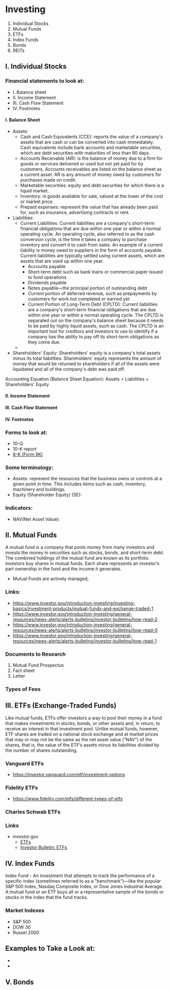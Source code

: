 # Investing

1) Individual Stocks
2) Mutual Funds
3) ETFs
4) Index Funds
5) Bonds
6) REITs

## I. Individual Stocks

### Financial statements to look at:
- I. Balance sheet
- II. Income Statement
- III. Cash Flow Statement
- IV. Footnotes

#### I. Balance Sheet
- Assets:
  - Cash and Cash Equivalents (CCE): reports the value of a company's assets that are cash or can be converted into cash immediately. Cash equivalents include bank accounts and marketable securities, which are debt securities with maturities of less than 90 days.
  - Accounts Receivable (AR): is the balance of money due to a firm for goods or services delivered or used but not yet paid for by customers. Accounts receivables are listed on the balance sheet as a current asset. AR is any amount of money owed by customers for purchases made on credit.
  - Marketable securities: equity and debt securities for which there is a liquid market.
  - Inventory: is goods available for sale, valued at the lower of the cost or market price.
  - Prepaid expenses: represent the value that has already been paid for, such as insurance, advertising contracts or rent.
- Liabilities:
  - Current Liabilities: Current liabilities are a company's short-term financial obligations that are due within one year or within a normal operating cycle. An operating cycle, also referred to as the cash conversion cycle, is the time it takes a company to purchase inventory and convert it to cash from sales. An example of a current liability is money owed to suppliers in the form of accounts payable. Current liabilities are typically settled using current assets, which are assets that are used up within one year.
    - Accounts payable
    - Short-term debt such as bank loans or commercial paper issued to fund operations
    - Dividends payable
    - Notes payable—the principal portion of outstanding debt
    - Current portion of deferred revenue, such as prepayments by customers for work not completed or earned yet
    - Current Portion of Long-Term Debt (CPLTD): Current liabilities are a company's short-term financial obligations that are due within one year or within a normal operating cycle. The CPLTD is separated out on the company's balance sheet because it needs to be paid by highly liquid assets, such as cash. The CPLTD is an important tool for creditors and investors to use to identify if a company has the ability to pay off its short-term obligations as they come due.
  - 
- Shareholders' Equity: Shareholders' equity is a company's total assets minus its total liabilities. Shareholders' equity represents the amount of money that would be returned to shareholders if all of the assets were liquidated and all of the company's debt was paid off.


Accounting Equation (Balance Sheet Equation):
Assets = Liabilities + Shareholders' Equity

#### II. Income Statement
#### III. Cash Flow Statement
#### IV. Footnotes

### Forms to look at:
- 10-Q
- 10-K report
- [8-K (Form 8K)](https://www.sec.gov/answers/form8k.htm)

### Some terminology:
- Assets: represent the resources that the business owns or controls at a given point in time. This includes items such as cash, inventory, machinery and buildings.
- Equity (Shareholder Equity) (SE): 

### Indicators:
- NAV(Net Asset Value):
## II. Mutual Funds
A mutual fund is a company that pools money from many investors and invests the money in securities such as stocks, bonds, and short-term debt. The combined holdings of the mutual fund are known as its portfolio. Investors buy shares in mutual funds. Each share represents an investor’s part ownership in the fund and the income it generates.
- Mutual Funds are actively managed;


### Links: 
- https://www.investor.gov/introduction-investing/investing-basics/investment-products/mutual-funds-and-exchange-traded-1
- https://www.investor.gov/introduction-investing/general-resources/news-alerts/alerts-bulletins/investor-bulletins/how-read-2
- https://www.investor.gov/introduction-investing/general-resources/news-alerts/alerts-bulletins/investor-bulletins/how-read-0
- https://www.investor.gov/introduction-investing/general-resources/news-alerts/alerts-bulletins/investor-bulletins/how-read-1

### Documents to Research
1) Mutual Fund Prospectus
2) Fact sheet
3) Letter

### Types of Fees

## III. ETFs (Exchange-Traded Funds)
Like mutual funds, ETFs offer investors a way to pool their money in a fund that makes investments in stocks, bonds, or other assets and, in return, to receive an interest in that investment pool.  Unlike mutual funds, however, ETF shares are traded on a national stock exchange and at market prices that may or may not be the same as the net asset value (“NAV”) of the shares, that is, the value of the ETF’s assets minus its liabilities divided by the number of shares outstanding.

### Vanguard ETFs
- https://investor.vanguard.com/etf/investment-options

### Fidelity ETFs
- https://www.fidelity.com/etfs/different-types-of-etfs

### Charles Schwab ETFs

### Links
- investor.gov
  - [ETFs](https://www.investor.gov/introduction-investing/investing-basics/investment-products/mutual-funds-and-exchange-traded-2)
  - [Investor Bulletin: ETFs](https://www.investor.gov/introduction-investing/general-resources/news-alerts/alerts-bulletins/investor-bulletins-24)

## IV. Index Funds
Index Fund - An investment that attempts to track the performance of a specific index (sometimes referred to as a "benchmark")—like the popular S&P 500 Index, Nasdaq Composite Index, or Dow Jones Industrial Average. A mutual fund or an ETF buys all or a representative sample of the bonds or stocks in the index that the fund tracks.

### Market Indexes
- S&P 500
- DOW 30
- Russel 2000

Examples to Take a Look at:
- 
- 
- 

## V. Bonds
